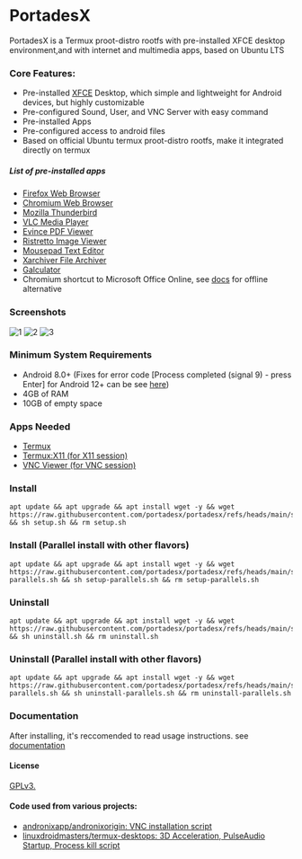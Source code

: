 # PortadesX

PortadesX is a Termux proot-distro rootfs with pre-installed XFCE desktop environment,and with internet and multimedia apps, based on Ubuntu LTS 

### Core Features:

- Pre-installed [XFCE](https://xfce.org) Desktop, which simple and lightweight for Android devices, but highly customizable
- Pre-configured Sound, User, and VNC Server with easy command
- Pre-installed Apps
- Pre-configured access to android files
- Based on official Ubuntu termux proot-distro rootfs, make it integrated directly on termux

##### List of pre-installed apps
- [Firefox Web Browser](https://www.firefox.com/en-US/)
- [Chromium Web Browser](https://chromium.org)
- [Mozilla Thunderbird](https://thunderbird.net)
- [VLC Media Player](https://www.videolan.org/vlc/)
- [Evince PDF Viewer](https://wiki.gnome.org/Apps/Evince)
- [Ristretto Image Viewer](https://docs.xfce.org/apps/ristretto/start)
- [Mousepad Text Editor](https://docs.xfce.org/apps/mousepad/start)
- [Xarchiver File Archiver](https://github.com/ib/xarchiver)
- [Galculator](https://launchpad.net/ubuntu/+source/galculator)
- Chromium shortcut to Microsoft Office Online, see [docs](https://github.com/portadesx/portadesx/blob/main/docs%2FREADME.md) for offline alternative 

### Screenshots
![1](https://raw.githubusercontent.com/portadesx/portadesx-screenshots/main/24.04/xfce/desktop.jpg)
![2](https://raw.githubusercontent.com/portadesx/portadesx-screenshots/main/24.04/xfce/app1.jpg)
![3](https://raw.githubusercontent.com/portadesx/portadesx-screenshots/main/24.04/xfce/vnc.jpg)

### Minimum System Requirements
- Android 8.0+ (Fixes for error code [Process completed (signal 9) - press Enter] for Android 12+ can be see [here](https://github.com/agnostic-apollo/Android-Docs/blob/master/en/docs/apps/processes/phantom-cached-and-empty-processes.md#internal-details-for-android-14-and-higher))
- 4GB of RAM
- 10GB of empty space

### Apps Needed
-  [Termux](https://github.com/termux/termux-app/releases/)
- [Termux:X11 (for X11 session)](https://github.com/termux/termux-x11)
- [VNC Viewer (for VNC session)](https://play.google.com/store/apps/details?id=com.realvnc.viewer.android)

### Install 

    apt update && apt upgrade && apt install wget -y && wget https://raw.githubusercontent.com/portadesx/portadesx/refs/heads/main/scripts/setup.sh && sh setup.sh && rm setup.sh

### Install (Parallel install with other flavors)

    apt update && apt upgrade && apt install wget -y && wget https://raw.githubusercontent.com/portadesx/portadesx/refs/heads/main/scripts/setup-parallels.sh && sh setup-parallels.sh && rm setup-parallels.sh

### Uninstall

    apt update && apt upgrade && apt install wget -y && wget https://raw.githubusercontent.com/portadesx/portadesx/refs/heads/main/scripts/uninstall.sh && sh uninstall.sh && rm uninstall.sh

### Uninstall (Parallel install with other flavors)

    apt update && apt upgrade && apt install wget -y && wget https://raw.githubusercontent.com/portadesx/portadesx/refs/heads/main/scripts/uninstall-parallels.sh && sh uninstall-parallels.sh && rm uninstall-parallels.sh

### Documentation
After installing, it's reccomended to read usage instructions. see [documentation](https://github.com/portadesx/portadesx/blob/main/docs/README.md)
#### License
[GPLv3.](https://github.com/portadesx/portadesx/raw/main/LICENSE)
    
#### Code used from various projects:
- [andronixapp/andronixorigin: VNC installation script](https://github.com/AndronixApp/AndronixOrigin)
- [linuxdroidmasters/termux-desktops: 3D Acceleration, PulseAudio Startup, Process kill script](https://github.com/LinuxDroidMaster/Termux-Desktops)
